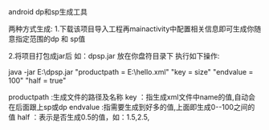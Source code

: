 android dp和sp生成工具

两种方式生成:
1.下载该项目导入工程再mainactivity中配置相关信息即可生成你随意指定范围的dp 和 sp值

2.将项目打包成jar后 如：dpsp.jar 放在你盘符目录下
执行如下操作:

java -jar E:\dpsp.jar "productpath = E:\\hello.xml" "key = size" "endvalue = 100" "half = true"

productpath :生成文件的路径及名称
key ：指生成xml文件中name的值,自动会在后面跟上sp或dp
endvalue :指需要生成到好多的值,上面即生成0--100之间的值
half ：表示是否生成0.5的值，如：1.5,2.5,
